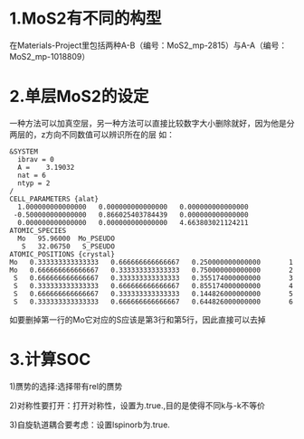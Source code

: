 # 1.MoS2有不同的构型
在Materials-Project里包括两种A-B（编号：MoS2_mp-2815）与A-A（编号：MoS2_mp-1018809）

# 2.单层MoS2的设定
一种方法可以加真空层，另一种方法可以直接比较数字大小删除就好，因为他是分两层的，z方向不同数值可以辨识所在的层
如：
```
&SYSTEM
  ibrav = 0
  A =    3.19032
  nat = 6
  ntyp = 2
/
CELL_PARAMETERS {alat}
  1.000000000000000   0.000000000000000   0.000000000000000
 -0.500000000000000   0.866025403784439   0.000000000000000
  0.000000000000000   0.000000000000000   4.663803021124211
ATOMIC_SPECIES
  Mo   95.96000  Mo_PSEUDO
   S   32.06750   S_PSEUDO
ATOMIC_POSITIONS {crystal}
Mo   0.333333333333333   0.666666666666667   0.250000000000000       1
Mo   0.666666666666667   0.333333333333333   0.750000000000000       2
 S   0.666666666666667   0.333333333333333   0.355174000000000       3
 S   0.333333333333333   0.666666666666667   0.855174000000000       4
 S   0.666666666666667   0.333333333333333   0.144826000000000       5
 S   0.333333333333333   0.666666666666667   0.644826000000000       6
```
如要删掉第一行的Mo它对应的S应该是第3行和第5行，因此直接可以去掉

# 3.计算SOC
1)赝势的选择:选择带有rel的赝势


2)对称性要打开：打开对称性，设置为.true.,目的是使得不同k与-k不等价


3)自旋轨道耦合要考虑：设置lspinorb为.true.
